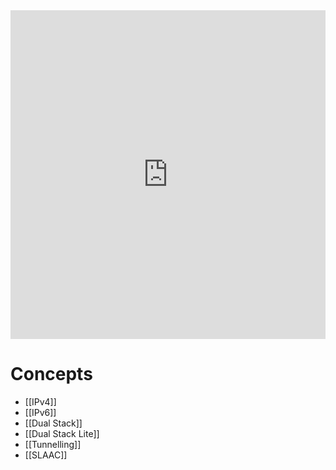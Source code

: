 <div style="left: 0; width: 100%; height: 0; position: relative; padding-bottom: 104.3454%;"><iframe src="https://link.excalidraw.com/readonly/2mmYj6LWZj5eisir7SYf" style="top: 0; left: 0; width: 100%; height: 100%; position: absolute; border: 0;" allowfullscreen></iframe></div>

# Concepts

- [[IPv4]]
- [[IPv6]]
- [[Dual Stack]]
- [[Dual Stack Lite]]
- [[Tunnelling]]
- [[SLAAC]]